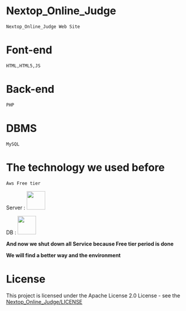 # Nextop_Online_Judge
    Nextop_Online_Judge Web Site
# Font-end
    HTML,HTML5,JS
# Back-end
    PHP
# DBMS
    MySQL
# The technology we used before
    Aws Free tier
Server : <img src="https://user-images.githubusercontent.com/33346331/66413451-5f523c00-ea32-11e9-955d-7b4efddd8bf6.png" width="50" height="50"/>

DB : <img src="https://user-images.githubusercontent.com/33346331/66413452-5f523c00-ea32-11e9-92f4-1bd5656c9010.png" width="50" height="50"/>

<b>And now we shut down all Service because Free tier period is done</b>

<b>We will find a better way and the environment</b>
    
# License
This project is licensed under the Apache License 2.0 License - see the [Nextop_Online_Judge/LICENSE](LICENSE)

